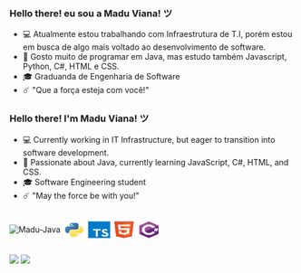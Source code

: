 ### Hello there! eu sou a Madu Viana! ツ

- 💻 Atualmente estou trabalhando com Infraestrutura de T.I, porém estou em busca de algo mais voltado ao desenvolvimento de software.
- 👾 Gosto muito de programar em Java, mas estudo também Javascript, Python, C#, HTML e CSS. 
- 🎓 Graduanda de Engenharia de Software
- ☄️ "Que a força esteja com você!"

### Hello there! I'm Madu Viana! ツ
- 💻 Currently working in IT Infrastructure, but eager to transition into software development.
- 👾 Passionate about Java, currently learning JavaScript, C#, HTML, and CSS.
- 🎓 Software Engineering student
- ☄️ "May the force be with you!"

<div style="display: inline_block"><br>
  <img align="center" alt="Madu-Java" height="30" width="40" 
            <img src="https://cdn.jsdelivr.net/gh/devicons/devicon@latest/icons/java/java-original.svg" />
    <img align="center" alt="Madu-Python" height="30" width="40" src="https://raw.githubusercontent.com/devicons/devicon/master/icons/python/python-original.svg">
  <img align="center" alt="Madu-Js" height="30" width="40" src="https://raw.githubusercontent.com/devicons/devicon/master/icons/typescript/typescript-plain.svg">
  <img align="center" alt="Madu-HTML" height="30" width="40" src="https://raw.githubusercontent.com/devicons/devicon/master/icons/html5/html5-original.svg">
  <img align="center" alt="Madu-Csharp" height="30" width="40" src="https://raw.githubusercontent.com/devicons/devicon/master/icons/csharp/csharp-original.svg">
</div>
  
  ##
 
<div> 
  <a href = "mailto:softwaremadu@gmail.com"><img src="https://img.shields.io/badge/-Gmail-%23333?style=for-the-badge&logo=gmail&logoColor=white" target="_blank"></a>
  <a href="https://www.linkedin.com/in/maria-eduarda-viana-bb271723a" target="_blank"><img src="https://img.shields.io/badge/-LinkedIn-%230077B5?style=for-the-badge&logo=linkedin&logoColor=white" target="_blank"></a> 

  
</div>
